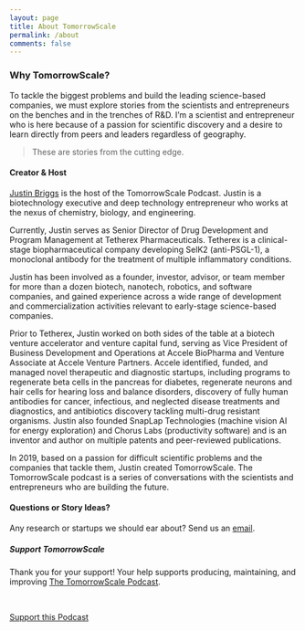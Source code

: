 ```yaml
---
layout: page
title: About TomorrowScale
permalink: /about
comments: false
---
```


<div class="row justify-content-between">
<div class="col-md-8 pr-5 about-us">

<h3>Why TomorrowScale?</h3>

<p>To tackle the biggest problems and build the leading science-based companies, we must explore stories from the scientists and entrepreneurs on the benches and in the trenches of R&D. I’m a scientist and entrepreneur who is here because of a passion for scientific discovery and a desire to learn directly from peers and leaders regardless of geography.</p>

<blockquote>These are stories from the cutting edge.</blockquote>

<h4>Creator & Host</h4>

<p><a target="_blank" href="https://linkedin.com/in/briggsly">Justin Briggs</a> is the host of the TomorrowScale Podcast. Justin is a biotechnology executive and deep technology entrepreneur who works at the nexus of chemistry, biology, and engineering.</p>

<p>Currently, Justin serves as Senior Director of Drug Development and Program Management at Tetherex Pharmaceuticals. Tetherex is a clinical-stage biopharmaceutical company developing SelK2 (anti-PSGL-1), a monoclonal antibody for the treatment of multiple inflammatory conditions.</p>

<p>Justin has been involved as a founder, investor, advisor, or team member for more than a dozen biotech, nanotech, robotics, and software companies, and gained experience across a wide range of development and commercialization activities relevant to early-stage science-based companies.</p>

<p>Prior to Tetherex, Justin worked on both sides of the table at a biotech venture accelerator and venture capital fund, serving as Vice President of Business Development and Operations at Accele BioPharma and Venture Associate at Accele Venture Partners. Accele identified, funded, and managed novel therapeutic and diagnostic startups, including programs to regenerate beta cells in the pancreas for diabetes, regenerate neurons and hair cells for hearing loss and balance disorders, discovery of fully human antibodies for cancer, infectious, and neglected disease treatments and diagnostics, and antibiotics discovery tackling multi-drug resistant organisms. Justin also founded SnapLap Technologies (machine vision AI for energy exploration) and Chorus Labs (productivity software) and is an inventor and author on multiple patents and peer-reviewed publications.</p>

<p>In 2019, based on a passion for difficult scientific problems and the companies that tackle them, Justin created TomorrowScale. The TomorrowScale podcast is a series of conversations with the scientists and entrepreneurs who are building the future.</p>

<h4>Questions or Story Ideas? </h4>

<p>Any research or startups we should ear about? Send us an <a href="mailto:justin@tomorrowscale.com?subject=TomorrowScale Inquiry">email</a>.</p>

</div>

<div class="col-md-4">

<div class="sticky-top sticky-top-80">
<h5>Support TomorrowScale</h5>

<p>Thank you for your support! Your help supports producing, maintaining, and improving <a target="_blank" href="https://anchor.fm/tomorrowscale/support">The TomorrowScale Podcast</a>.</p>

<br>

<a target="_blank" href="https://www.patreon.com/tomorrowscale?utm_content=author_sidebar_widget&utm_medium=patron_button_and_widgets_plugin&utm_campaign=3917030&utm_term=&utm_source=https://www.tomorrowscale.com/about/" class="btn btn-warning">Support this Podcast</a> 

<br><br>

</div>
</div>
</div>
